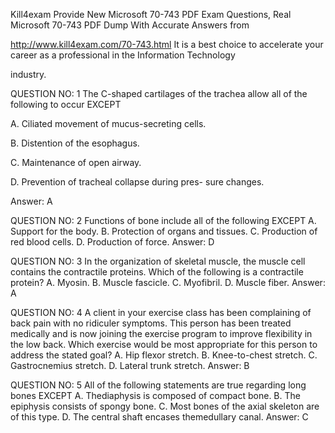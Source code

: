 Kill4exam Provide New Microsoft 70-743 PDF Exam Questions, Real Microsoft 70-743 PDF Dump With Accurate Answers from

http://www.kill4exam.com/70-743.html It is a best choice to accelerate your career as a professional in the Information Technology 

industry.

QUESTION NO: 1
The C-shaped cartilages of the trachea allow all of the following to occur EXCEPT

A. Ciliated movement of mucus-secreting cells.

B. Distention of the esophagus.

C. Maintenance of open airway.

D. Prevention of tracheal collapse during pres- sure changes.

Answer: A


QUESTION NO: 2
Functions of bone include all of the following EXCEPT
A. Support for the body.
B. Protection of organs and tissues.
C. Production of red blood cells.
D. Production of force.
Answer: D



QUESTION NO: 3
In the organization of skeletal muscle, the muscle cell contains the contractile proteins.
Which of the following is a contractile protein?
A. Myosin.
B. Muscle fascicle.
C. Myofibril.
D. Muscle fiber.
Answer: A



QUESTION NO: 4
A client in your exercise class has been complaining of back pain with no ridiculer symptoms. This
person has been treated medically and is now joining the exercise program to improve flexibility in
the low back. Which exercise would be most appropriate for this person to address the stated
goal?
A. Hip flexor stretch. B. Knee-to-chest stretch.
C. Gastrocnemius stretch.
D. Lateral trunk stretch.
Answer: B



QUESTION NO: 5
All of the following statements are true regarding long bones EXCEPT
A. Thediaphysis is composed of compact bone.
B. The epiphysis consists of spongy bone.
C. Most bones of the axial skeleton are of this type.
D. The central shaft encases themedullary canal.
Answer: C
